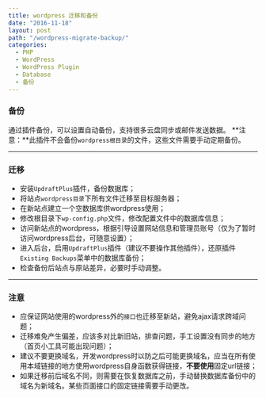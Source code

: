```yaml
---
title: wordpress 迁移和备份
date: "2016-11-18"
layout: post
path: "/wordpress-migrate-backup/"
categories:
  - PHP
  - WordPress
  - WordPress Plugin
  - Database
  - 备份
---
```


### 备份

通过插件备份，可以设置自动备份，支持很多云盘同步或邮件发送数据。
**注意：**此插件不会备份`wordpress根目录`的文件，这些文件需要手动定期备份。

<!--more-->

---

### 迁移

- 安装`UpdraftPlus`插件，备份数据库；
- 将站点`wordpress目录`下所有文件迁移至目标服务器；
- 在新站点建立一个空数据库供wordpress使用；
- 修改根目录下`wp-config.php`文件，修改配置文件中的数据库信息；
- 访问新站点的wordpress，根据引导设置网站信息和管理员账号（仅为了暂时访问wordpress后台，可随意设置）；
- 进入后台，启用`UpdraftPlus`插件（建议不要操作其他插件），还原插件`Existing Backups`菜单中的数据库备份；
- 检查备份后站点与原站差异，必要时手动调整。

---

### 注意

- 应保证网站使用的wordpress外的`接口`也迁移至新站，避免ajax请求跨域问题；
- 迁移难免产生偏差，应该多对比新旧站，排查问题，手工设置没有同步的地方（首页小工具可能出现问题）；
- 建议不要更换域名，开发wordpress时以防之后可能更换域名，应当在所有使用本域链接的地方使用wordpress自身函数获得链接，**不要使用**固定url链接；
-  如果迁移前后域名不同，则需要在恢复数据库之前，手动替换数据库备份中的域名为新域名。某些页面接口的固定链接需要手动更改。








